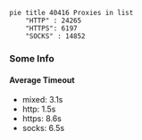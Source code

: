 
```mermaid
pie title 40416 Proxies in list
    "HTTP" : 24265
    "HTTPS": 6197
    "SOCKS" : 14852
```

### Some Info
#### Average Timeout

- mixed: 3.1s
- http: 1.5s
- https: 8.6s
- socks: 6.5s